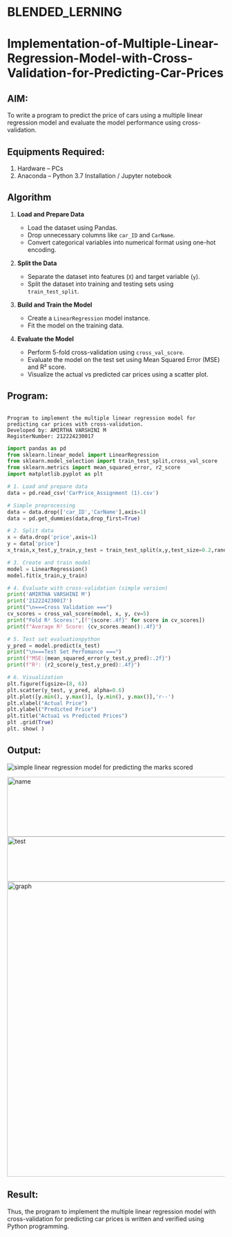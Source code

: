 # BLENDED_LERNING
# Implementation-of-Multiple-Linear-Regression-Model-with-Cross-Validation-for-Predicting-Car-Prices

## AIM:
To write a program to predict the price of cars using a multiple linear regression model and evaluate the model performance using cross-validation.

## Equipments Required:
1. Hardware – PCs
2. Anaconda – Python 3.7 Installation / Jupyter notebook

## Algorithm
1. **Load and Prepare Data**  
   - Load the dataset using Pandas.  
   - Drop unnecessary columns like `car_ID` and `CarName`.  
   - Convert categorical variables into numerical format using one-hot encoding.

2. **Split the Data**  
   - Separate the dataset into features (`X`) and target variable (`y`).  
   - Split the dataset into training and testing sets using `train_test_split`.

3. **Build and Train the Model**  
   - Create a `LinearRegression` model instance.  
   - Fit the model on the training data.

4. **Evaluate the Model**  
   - Perform 5-fold cross-validation using `cross_val_score`.  
   - Evaluate the model on the test set using Mean Squared Error (MSE) and R² score.  
   - Visualize the actual vs predicted car prices using a scatter plot.

## Program:
```

Program to implement the multiple linear regression model for predicting car prices with cross-validation.
Developed by: AMIRTHA VARSHINI M
RegisterNumber: 212224230017

```

```python
import pandas as pd
from sklearn.linear_model import LinearRegression
from sklearn.model_selection import train_test_split,cross_val_score
from sklearn.metrics import mean_squared_error, r2_score
import matplotlib.pyplot as plt
```

```python
# 1. Load and prepare data
data = pd.read_csv('CarPrice_Assignment (1).csv')
```

```python
# Simple preprocessing
data = data.drop(['car_ID','CarName'],axis=1)
data = pd.get_dummies(data,drop_first=True)
```

```python
# 2. Split data
x = data.drop('price',axis=1)
y = data['price']
x_train,x_test,y_train,y_test = train_test_split(x,y,test_size=0.2,random_state=42)
```

```python
# 3. Create and train model
model = LinearRegression()
model.fit(x_train,y_train)
```

```python
# 4. Evaluate with cross-validation (simple version)
print('AMIRTHA VARSHINI M')
print('212224230017')
print("\n===Cross Validation ===")
cv_scores = cross_val_score(model, x, y, cv=5)
print("Fold R² Scores:",[f"{score:.4f}" for score in cv_scores])
print(f"Average R² Score: {cv_scores.mean():.4f}")
```

```python
# 5. Test set evaluationpython
y_pred = model.predict(x_test)
print("\n===Test Set Perfomance ===")
print(f"MSE:{mean_squared_error(y_test,y_pred):.2f}")
print(f"R²: {r2_score(y_test,y_pred):.4f}")
```

```python
# 6. Visualization
plt.figure(figsize=(8, 6))
plt.scatter(y_test, y_pred, alpha=0.6)
plt.plot([y.min(), y.max()], [y.min(), y.max()],'r--')
plt.xlabel("Actual Price")
plt.ylabel("Predicted Price")
plt.title("Actua1 vs Predicted Prices")
plt .grid(True)
plt. show( )
```

## Output:
![simple linear regression model for predicting the marks scored](sam.png)

<img width="1349" height="138" alt="name" src="https://github.com/user-attachments/assets/37c3c605-7f2b-40bd-96de-0ff9bcd5f84c" />

<img width="1351" height="104" alt="test" src="https://github.com/user-attachments/assets/97ed95a8-acac-4fc5-9d55-76a24c40a10b" />

<img width="1364" height="682" alt="graph" src="https://github.com/user-attachments/assets/6fbe24aa-98bc-4dbd-a153-9f5be66a0d92" />

## Result:
Thus, the program to implement the multiple linear regression model with cross-validation for predicting car prices is written and verified using Python programming.
